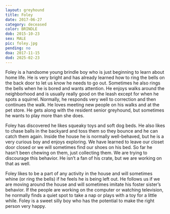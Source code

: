 ```yaml
---
layout: greyhound
title: Foley
date: 2017-06-27
category: deceased
color: BRINDLE
dob: 2015-10-23
sex: MALE
pic: foley.jpg
pending: no
doa: 2017-11-15
dod: 2025-02-23
---
```


Foley is a handsome young brindle boy who is just beginning to learn about home life.  He is very bright and has already learned how to ring the bells on the back door to let us know he needs to go out.  Sometimes he also rings the bells when he is bored and wants attention.  He enjoys walks around the neighborhood and is usually really good on the leash except for when he spots a squirrel.  Normally, he responds very well to correction and then continues the walk.  He loves meeting new people on his walks and at the pet store.    He gets along with the resident senior greyhound, but sometimes he wants to play more than she does.   

Foley has discovered he likes squeaky toys and soft dog beds.    He also likes to chase balls in the backyard and toss them so they bounce and he can catch them again.   Inside the house he is normally well-behaved, but he is a very curious boy and enjoys exploring.   We have learned to leave our closet door closed or we will sometimes find our shoes on his bed.  So far he hasn’t been chewing on them, just collecting them.  We are trying to discourage this behavior.   He isn’t a fan of his crate, but we are working on that as well.   

Foley likes to be a part of any activity in the house and will sometimes whine (or ring the bells) if he feels he is being left out.   He follows us if we are moving around the house and will sometimes imitate his foster sister’s behavior.   If the people are working on the computer or watching television, he normally finds a quiet spot to take a nap or plays with a toy for a little while.     Foley is a sweet silly boy who has the potential to make the right person very happy.
